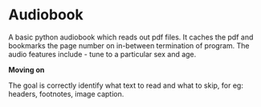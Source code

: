 # Audiobook

A basic python audiobook which reads out pdf files. It caches the pdf and bookmarks the page number on in-between termination of program. The audio features include - tune to a particular sex and age. 

<b> Moving on </b>

The goal is correctly identify what text to read and what to skip, for eg: headers, footnotes, image caption. 

